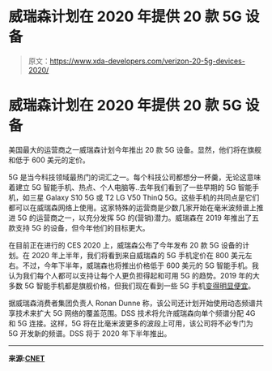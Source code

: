 # 威瑞森计划在 2020 年提供 20 款 5G 设备

> 原文：<https://www.xda-developers.com/verizon-20-5g-devices-2020/>

# 威瑞森计划在 2020 年提供 20 款 5G 设备

美国最大的运营商之一威瑞森计划今年推出 20 款 5G 设备。显然，他们将在旗舰和低于 600 美元的定价。

5G 是当今科技领域最热门的词汇之一。每个科技公司都想分一杯羹，无论这意味着建立 5G 智能手机、热点、个人电脑等..去年我们看到了一些早期的 5G 智能手机，如三星 Galaxy S10 5G 或 T2 LG V50 ThinQ 5G。这些手机的共同点是它们都可以在威瑞森网络上使用。这家特殊的运营商是少数几家开始在毫米波频谱上推进 5G 的运营商之一，以充分发挥 5G 的(营销)潜力。威瑞森在 2019 年推出了五款支持 5G 的设备，但今年他们的目标更大。

在目前正在进行的 CES 2020 上，威瑞森公布了今年发布 20 款 5G 设备的计划。在 2020 年上半年，我们将看到来自威瑞森的 5G 手机定价在 800 美元左右。不过，今年下半年，威瑞森也将推出价格低于 600 美元的 5G 智能手机。我认为我们每个人都可以支持让每个人更负担得起和可用 5G 的趋势。2019 年的大多数 5G 智能手机都是旗舰价格，但我们现在看到一些 5G 手机[变得明显便宜](https://www.xda-developers.com/tcl-10-5g-10l-and-10-pro-affordable-mid-range-smartphones/)。

据威瑞森消费者集团负责人 Ronan Dunne 称，该公司还计划开始使用动态频谱共享技术来扩大 5G 网络的覆盖范围。DSS 技术将允许威瑞森向单个频谱分配 4G 和 5G 连接。这样，5G 将在比毫米波更多的波段上可用，该公司将不必专门为 5G 开发新的频谱。DSS 将于 2020 年下半年推出。

* * *

**来源:[CNET](https://www.cnet.com/news/verizon-will-release-20-5g-devices-in-2020-some-below-600/)**